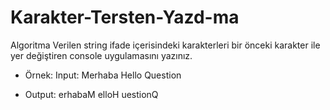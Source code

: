 # Karakter-Tersten-Yazd-ma
Algoritma
Verilen string ifade içerisindeki karakterleri bir önceki karakter ile yer değiştiren console uygulamasını yazınız.

* Örnek: Input: Merhaba Hello Question

* Output: erhabaM elloH uestionQ
